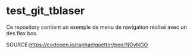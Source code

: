 # test_git_tblaser

Ce repository contient un exemple de menu de navigation réalisé avec un des flex box.

SOURCE:https://codepen.io/raphaelgoetter/pen/NGvNGO
